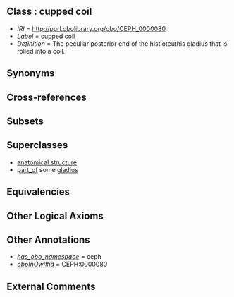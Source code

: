
## Class : cupped coil

 * *IRI* = http://purl.obolibrary.org/obo/CEPH_0000080
 * *Label* = cupped coil
 * *Definition* = The peculiar posterior end of the histioteuthis gladius that is rolled into a coil.

## Synonyms


## Cross-references


## Subsets


## Superclasses

 * [anatomical structure](../../UBERON/61/UBERON_0000061.md)
 * [part_of](../../BFO/50/BFO_0000050.md) some [gladius](../../CEPH/24/CEPH_0000124.md)

## Equivalencies


## Other Logical Axioms


## Other Annotations

 * *[has_obo_namespace](../../ce/oboInOwl#hasOBONamespace.md)* = ceph
 * *[oboInOwl#id](../../id/oboInOwl#id.md)* = CEPH:0000080

## External Comments

